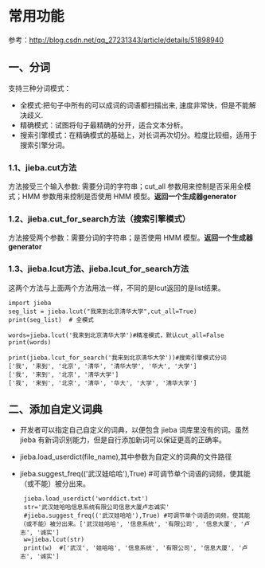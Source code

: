 # 常用功能
参考：http://blog.csdn.net/qq_27231343/article/details/51898940
## 一、分词
支持三种分词模式：</br>
*  全模式:把句子中所有的可以成词的词语都扫描出来, 速度非常快，但是不能解决歧义.
*  精确模式：试图将句子最精确的分开，适合文本分析。
*  搜索引擎模式：在精确模式的基础上，对长词再次切分。粒度比较细，适用于搜索引擎分词。
### 1.1、jieba.cut方法
方法接受三个输入参数: 需要分词的字符串；cut_all 参数用来控制是否采用全模式；HMM 参数用来控制是否使用 HMM 模型。**返回一个生成器generator**
### 1.2、jieba.cut_for_search方法（搜索引擎模式）
方法接受两个参数：需要分词的字符串；是否使用 HMM 模型。**返回一个生成器generator**
### 1.3、jieba.lcut方法、jieba.lcut_for_search方法
这两个方法与上面两个方法用法一样，不同的是lcut返回的是list结果。

    import jieba
    seg_list = jieba.lcut("我来到北京清华大学",cut_all=True)
    print(seg_list)  # 全模式

    words=jieba.lcut('我来到北京清华大学')#精准模式，默认cut_all=False
    print(words)

    print(jieba.lcut_for_search('我来到北京清华大学'))#搜索引擎模式分词
    ['我', '来到', '北京', '清华', '清华大学', '华大', '大学']
    ['我', '来到', '北京', '清华大学']
    ['我', '来到', '北京', '清华', '华大', '大学', '清华大学']

## 二、添加自定义词典
*  开发者可以指定自己自定义的词典，以便包含 jieba 词库里没有的词。虽然 jieba 有新词识别能力，但是自行添加新词可以保证更高的正确率。
*  jieba.load_userdict(file_name),其中参数为自定义的词典的文件路径
*  jieba.suggest_freq(('武汉娃哈哈'),True) #可调节单个词语的词频，使其能（或不能）被分出来。

        jieba.load_userdict('worddict.txt')
        str='武汉娃哈哈信息系统有限公司信息大厦卢志诚实'
        #jieba.suggest_freq(('武汉娃哈哈'),True) #可调节单个词语的词频，使其能（或不能）被分出来。['武汉娃哈哈', '信息系统', '有限公司', '信息大厦', '卢志', '诚实']
        w=jieba.lcut(str)
        print(w)  #['武汉', '娃哈哈', '信息系统', '有限公司', '信息大厦', '卢志', '诚实']
    

